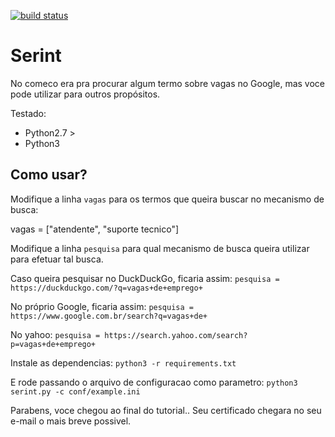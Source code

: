 [![build status](https://travis-ci.org/wvoliveira/serint.svg?branch=master)](https://travis-ci.org/wvoliveira/serint)
# Serint

No comeco era pra procurar algum termo sobre vagas no Google, mas voce pode utilizar para outros propósitos.  

Testado:
- Python2.7 >
- Python3 


Como usar?
----------

Modifique a linha `vagas` para os termos que queira buscar no mecanismo de busca:  

vagas = ["atendente", "suporte tecnico"]

Modifique a linha `pesquisa` para qual mecanismo de busca queira utilizar para efetuar tal busca.  

Caso queira pesquisar no DuckDuckGo, ficaria assim: `pesquisa = https://duckduckgo.com/?q=vagas+de+emprego+`

No próprio Google, ficaria assim: `pesquisa = https://www.google.com.br/search?q=vagas+de+`

No yahoo: `pesquisa = https://search.yahoo.com/search?p=vagas+de+emprego+`

Instale as dependencias: `python3 -r requirements.txt`  

E rode passando o arquivo de configuracao como parametro: `python3 serint.py -c conf/example.ini` 

Parabens, voce chegou ao final do tutorial.. Seu certificado chegara no seu e-mail o mais breve possivel. 
